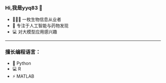 ### Hi,我是yyq83 👋  
- 👷🏿‍♂️ 一枚生物信息从业者
- 💊 专注于人工智能与药物发现
- 💻 对大模型应用感兴趣
___
### 擅长编程语言：
- 🐍 Python
- 💻 R
- ⚡ MATLAB

  
<!--
**yyq83/yyq83** is a ✨ _special_ ✨ repository because its `README.md` (this file) appears on your GitHub profile.

Here are some ideas to get you started:

- 🔭 I’m currently working on ...
- 🌱 I’m currently learning ...
- 👯 I’m looking to collaborate on ...
- 🤔 I’m looking for help with ...
- 💬 Ask me about ...
- 📫 How to reach me: ...
- 😄 Pronouns: ...
- ⚡ Fun fact: ...
-->
